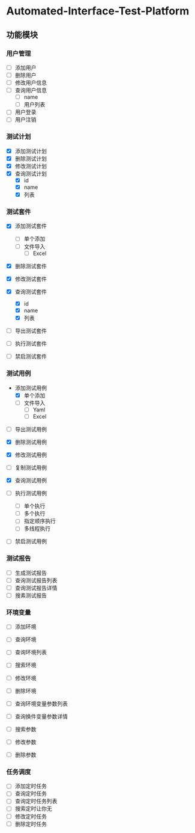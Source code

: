 # Automated-Interface-Test-Platform

## 功能模块

### 用户管理

- [ ] 添加用户
- [ ] 删除用户
- [ ] 修改用户信息
- [ ] 查询用户信息
  - [ ] name
  - [ ] 用户列表
- [ ] 用户登录
- [ ] 用户注销

### 测试计划

- [x] 添加测试计划
- [x] 删除测试计划
- [x] 修改测试计划
- [x] 查询测试计划
  - [x] id
  - [x] name
  - [x] 列表

### 测试套件

- [x] 添加测试套件
  - [ ] 单个添加
  - [ ] 文件导入
    - [ ] Excel
- [x] 删除测试套件
- [x] 修改测试套件
- [x] 查询测试套件
  - [x] id
  - [x] name
  - [x] 列表
- [ ] 导出测试套件


- [ ] 执行测试套件
- [ ] 禁启测试套件

### 测试用例

- 添加测试用例
  - [x] 单个添加
  - [ ] 文件导入
    - [ ] Yaml
    - [ ] Excel
- [ ] 导出测试用例
- [x] 删除测试用例
- [x] 修改测试用例
- [ ] 复制测试用例
- [x] 查询测试用例


- [ ] 执行测试用例
  - [ ] 单个执行
  - [ ] 多个执行
  - [ ] 指定顺序执行
  - [ ] 多线程执行

- [ ] 禁启测试用例


### 测试报告

- [ ] 生成测试报告
- [ ] 查询测试报告列表
- [ ] 查询测试报告详情
- [ ] 搜素测试报告

### 环境变量

- [ ] 添加环境
- [ ] 查询环境
- [ ] 查询环境列表
- [ ] 搜索环境
- [ ] 修改环境
- [ ] 删除环境


- [ ] 查询环境变量参数列表
- [ ] 查询换件变量参数详情
- [ ] 搜索参数
- [ ] 修改参数
- [ ] 删除参数

### 任务调度

- [ ] 添加定时任务
- [ ] 查询定时任务
- [ ] 查询定时任务列表
- [ ] 搜索定时让你无
- [ ] 修改定时任务
- [ ] 删除定时任务
